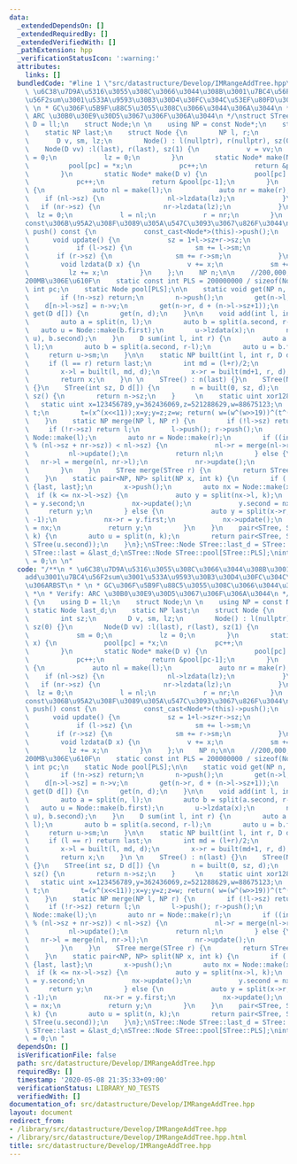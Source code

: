 ```yaml
---
data:
  _extendedDependsOn: []
  _extendedRequiredBy: []
  _extendedVerifiedWith: []
  _pathExtension: hpp
  _verificationStatusIcon: ':warning:'
  attributes:
    links: []
  bundledCode: "#line 1 \"src/datastructure/Develop/IMRangeAddTree.hpp\"\n/**\n *\
    \ \u6C38\u7D9A\u5316\u3055\u308C\u3066\u3044\u308B\u3001\u7BC4\u56F2add\u3001\u7BC4\
    \u56F2sum\u3001\u533A\u9593\u30B3\u30D4\u30FC\u304C\u53EF\u80FD\u306ARBST\n *\
    \ \n * GC\u306F\u5B9F\u88C5\u3055\u308C\u3066\u3044\u306A\u3044\n *\n * Verify:\
    \ ARC \u30B0\u30E9\u30D5\u3067\u306F\u306A\u3044\n */\nstruct STree {\n    using\
    \ D = ll;\n    struct Node;\n \n    using NP = const Node*;\n    static Node last_d;\n\
    \    static NP last;\n    struct Node {\n        NP l, r;\n        int sz;\n \
    \       D v, sm, lz;\n        Node() : l(nullptr), r(nullptr), sz(0) {}\n    \
    \    Node(D vv) :l(last), r(last), sz(1) {\n            v = vv;\n            sm\
    \ = 0;\n            lz = 0;\n        }\n        static Node* make(NP x) {\n  \
    \          pool[pc] = *x;\n            pc++;\n            return &pool[pc-1];\n\
    \        }\n        static Node* make(D v) {\n            pool[pc] = Node(v);\n\
    \            pc++;\n            return &pool[pc-1];\n        }\n        void push()\
    \ {\n            auto nl = make(l);\n            auto nr = make(r);\n        \
    \    if (nl->sz) {\n                nl->lzdata(lz);\n            }\n         \
    \   if (nr->sz) {\n                nr->lzdata(lz);\n            }\n          \
    \  lz = 0;\n            l = nl;\n            r = nr;\n        }\n        /// push\u306F\
    const\u306B\u95A2\u308F\u3089\u305A\u547C\u3093\u3067\u826F\u3044\n        void\
    \ push() const {\n            const_cast<Node*>(this)->push();\n        }\n  \
    \      void update() {\n            sz = 1+l->sz+r->sz;\n            sm = v;\n\
    \            if (l->sz) {\n                sm += l->sm;\n            }\n     \
    \       if (r->sz) {\n                sm += r->sm;\n            }\n        }\n\
    \        void lzdata(D x) {\n            v += x;\n            sm += sz*x;\n  \
    \          lz += x;\n        }\n    };\n    NP n;\n\n    //200,000,000\u3068\u306F\
    200MB\u306E\u610F\n    static const int PLS = 200000000 / sizeof(Node);\n    static\
    \ int pc;\n    static Node pool[PLS];\n\n    static void get(NP n, D d[]) {\n\
    \        if (!n->sz) return;\n        n->push();\n        get(n->l, d);\n    \
    \    d[n->l->sz] = n->v;\n        get(n->r, d + (n->l->sz+1));\n    }\n    void\
    \ get(D d[]) {\n        get(n, d);\n    }\n\n    void add(int l, int r, D x) {\n\
    \        auto a = split(n, l);\n        auto b = split(a.second, r-l);\n     \
    \   auto u = Node::make(b.first);\n        u->lzdata(x);\n        n = merge(merge(a.first,\
    \ u), b.second);\n    }\n    D sum(int l, int r) {\n        auto a = split(n,\
    \ l);\n        auto b = split(a.second, r-l);\n        auto u = b.first;\n   \
    \     return u->sm;\n    }\n\n    static NP built(int l, int r, D d[]) {\n   \
    \     if (l == r) return last;\n        int md = (l+r)/2;\n        auto x = Node::make(d[md]);\n\
    \        x->l = built(l, md, d);\n        x->r = built(md+1, r, d);\n        x->update();\n\
    \        return x;\n    }\n \n    STree() : n(last) {}\n    STree(NP n) : n(n)\
    \ {}\n    STree(int sz, D d[]) {\n        n = built(0, sz, d);\n    }\n\n    int\
    \ sz() {\n        return n->sz;\n    }     \n    static uint xor128(){\n     \
    \   static uint x=123456789,y=362436069,z=521288629,w=88675123;\n        uint\
    \ t;\n        t=(x^(x<<11));x=y;y=z;z=w; return( w=(w^(w>>19))^(t^(t>>8)) );\n\
    \    }\n    static NP merge(NP l, NP r) {\n        if (!l->sz) return r;\n   \
    \     if (!r->sz) return l;\n        l->push(); r->push();\n        auto nl =\
    \ Node::make(l);\n        auto nr = Node::make(r);\n        if ((int)(xor128()\
    \ % (nl->sz + nr->sz)) < nl->sz) {\n            nl->r = merge(nl->r, nr);\n  \
    \          nl->update();\n            return nl;\n        } else {\n         \
    \   nr->l = merge(nl, nr->l);\n            nr->update();\n            return nr;\n\
    \        }\n    }\n    STree merge(STree r) {\n        return STree(merge(n, r.n));\n\
    \    }\n    static pair<NP, NP> split(NP x, int k) {\n        if (!x->sz) return\
    \ {last, last};\n        x->push();\n        auto nx = Node::make(x);\n      \
    \  if (k <= nx->l->sz) {\n            auto y = split(nx->l, k);\n            nx->l\
    \ = y.second;\n            nx->update();\n            y.second = nx;\n       \
    \     return y;\n        } else {\n            auto y = split(x->r, k- x->l->sz\
    \ -1);\n            nx->r = y.first;\n            nx->update();\n            y.first\
    \ = nx;\n            return y;\n        }\n    }\n    pair<STree, STree> split(int\
    \ k) {\n        auto u = split(n, k);\n        return pair<STree, STree>(STree(u.first),\
    \ STree(u.second));\n    }\n};\nSTree::Node STree::last_d = STree::Node();\nSTree::NP\
    \ STree::last = &last_d;\nSTree::Node STree::pool[STree::PLS];\nint STree::pc\
    \ = 0;\n \n"
  code: "/**\n * \u6C38\u7D9A\u5316\u3055\u308C\u3066\u3044\u308B\u3001\u7BC4\u56F2\
    add\u3001\u7BC4\u56F2sum\u3001\u533A\u9593\u30B3\u30D4\u30FC\u304C\u53EF\u80FD\
    \u306ARBST\n * \n * GC\u306F\u5B9F\u88C5\u3055\u308C\u3066\u3044\u306A\u3044\n\
    \ *\n * Verify: ARC \u30B0\u30E9\u30D5\u3067\u306F\u306A\u3044\n */\nstruct STree\
    \ {\n    using D = ll;\n    struct Node;\n \n    using NP = const Node*;\n   \
    \ static Node last_d;\n    static NP last;\n    struct Node {\n        NP l, r;\n\
    \        int sz;\n        D v, sm, lz;\n        Node() : l(nullptr), r(nullptr),\
    \ sz(0) {}\n        Node(D vv) :l(last), r(last), sz(1) {\n            v = vv;\n\
    \            sm = 0;\n            lz = 0;\n        }\n        static Node* make(NP\
    \ x) {\n            pool[pc] = *x;\n            pc++;\n            return &pool[pc-1];\n\
    \        }\n        static Node* make(D v) {\n            pool[pc] = Node(v);\n\
    \            pc++;\n            return &pool[pc-1];\n        }\n        void push()\
    \ {\n            auto nl = make(l);\n            auto nr = make(r);\n        \
    \    if (nl->sz) {\n                nl->lzdata(lz);\n            }\n         \
    \   if (nr->sz) {\n                nr->lzdata(lz);\n            }\n          \
    \  lz = 0;\n            l = nl;\n            r = nr;\n        }\n        /// push\u306F\
    const\u306B\u95A2\u308F\u3089\u305A\u547C\u3093\u3067\u826F\u3044\n        void\
    \ push() const {\n            const_cast<Node*>(this)->push();\n        }\n  \
    \      void update() {\n            sz = 1+l->sz+r->sz;\n            sm = v;\n\
    \            if (l->sz) {\n                sm += l->sm;\n            }\n     \
    \       if (r->sz) {\n                sm += r->sm;\n            }\n        }\n\
    \        void lzdata(D x) {\n            v += x;\n            sm += sz*x;\n  \
    \          lz += x;\n        }\n    };\n    NP n;\n\n    //200,000,000\u3068\u306F\
    200MB\u306E\u610F\n    static const int PLS = 200000000 / sizeof(Node);\n    static\
    \ int pc;\n    static Node pool[PLS];\n\n    static void get(NP n, D d[]) {\n\
    \        if (!n->sz) return;\n        n->push();\n        get(n->l, d);\n    \
    \    d[n->l->sz] = n->v;\n        get(n->r, d + (n->l->sz+1));\n    }\n    void\
    \ get(D d[]) {\n        get(n, d);\n    }\n\n    void add(int l, int r, D x) {\n\
    \        auto a = split(n, l);\n        auto b = split(a.second, r-l);\n     \
    \   auto u = Node::make(b.first);\n        u->lzdata(x);\n        n = merge(merge(a.first,\
    \ u), b.second);\n    }\n    D sum(int l, int r) {\n        auto a = split(n,\
    \ l);\n        auto b = split(a.second, r-l);\n        auto u = b.first;\n   \
    \     return u->sm;\n    }\n\n    static NP built(int l, int r, D d[]) {\n   \
    \     if (l == r) return last;\n        int md = (l+r)/2;\n        auto x = Node::make(d[md]);\n\
    \        x->l = built(l, md, d);\n        x->r = built(md+1, r, d);\n        x->update();\n\
    \        return x;\n    }\n \n    STree() : n(last) {}\n    STree(NP n) : n(n)\
    \ {}\n    STree(int sz, D d[]) {\n        n = built(0, sz, d);\n    }\n\n    int\
    \ sz() {\n        return n->sz;\n    }     \n    static uint xor128(){\n     \
    \   static uint x=123456789,y=362436069,z=521288629,w=88675123;\n        uint\
    \ t;\n        t=(x^(x<<11));x=y;y=z;z=w; return( w=(w^(w>>19))^(t^(t>>8)) );\n\
    \    }\n    static NP merge(NP l, NP r) {\n        if (!l->sz) return r;\n   \
    \     if (!r->sz) return l;\n        l->push(); r->push();\n        auto nl =\
    \ Node::make(l);\n        auto nr = Node::make(r);\n        if ((int)(xor128()\
    \ % (nl->sz + nr->sz)) < nl->sz) {\n            nl->r = merge(nl->r, nr);\n  \
    \          nl->update();\n            return nl;\n        } else {\n         \
    \   nr->l = merge(nl, nr->l);\n            nr->update();\n            return nr;\n\
    \        }\n    }\n    STree merge(STree r) {\n        return STree(merge(n, r.n));\n\
    \    }\n    static pair<NP, NP> split(NP x, int k) {\n        if (!x->sz) return\
    \ {last, last};\n        x->push();\n        auto nx = Node::make(x);\n      \
    \  if (k <= nx->l->sz) {\n            auto y = split(nx->l, k);\n            nx->l\
    \ = y.second;\n            nx->update();\n            y.second = nx;\n       \
    \     return y;\n        } else {\n            auto y = split(x->r, k- x->l->sz\
    \ -1);\n            nx->r = y.first;\n            nx->update();\n            y.first\
    \ = nx;\n            return y;\n        }\n    }\n    pair<STree, STree> split(int\
    \ k) {\n        auto u = split(n, k);\n        return pair<STree, STree>(STree(u.first),\
    \ STree(u.second));\n    }\n};\nSTree::Node STree::last_d = STree::Node();\nSTree::NP\
    \ STree::last = &last_d;\nSTree::Node STree::pool[STree::PLS];\nint STree::pc\
    \ = 0;\n "
  dependsOn: []
  isVerificationFile: false
  path: src/datastructure/Develop/IMRangeAddTree.hpp
  requiredBy: []
  timestamp: '2020-05-08 21:35:33+09:00'
  verificationStatus: LIBRARY_NO_TESTS
  verifiedWith: []
documentation_of: src/datastructure/Develop/IMRangeAddTree.hpp
layout: document
redirect_from:
- /library/src/datastructure/Develop/IMRangeAddTree.hpp
- /library/src/datastructure/Develop/IMRangeAddTree.hpp.html
title: src/datastructure/Develop/IMRangeAddTree.hpp
---
```


